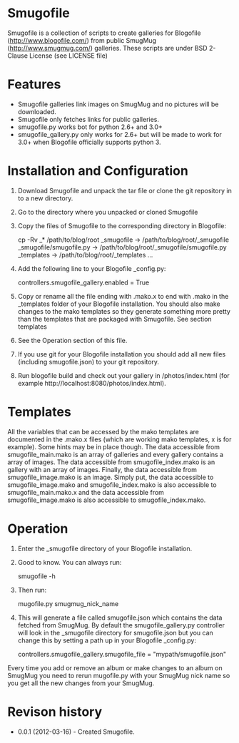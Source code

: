 # Smugofile #

Smugofile is a collection of scripts to create galleries for Blogofile 
(http://www.blogofile.com/) from public SmugMug (http://www.smugmug.com/) 
galleries. These scripts are under  BSD 2-Clause License (see LICENSE file)

# Features #

* Smugofile galleries link images on SmugMug and no pictures will be 
  downloaded.
* Smugofile only fetches links for public galleries.
* smugofile.py works bot for python 2.6+ and 3.0+
* smugofile_gallery.py only works for 2.6+ but will be made to work for 3.0+ 
  when Blogofile officially supports python 3.

# Installation and Configuration #

1. Download Smugofile and unpack the tar file or clone the git repository in to 
   a new directory.
2. Go to the directory where you unpacked or cloned Smugofile
3. Copy the files of Smugofile to the corresponding directory in Blogofile:

    cp -Rv _* /path/to/blog/root
    _smugofile -> /path/to/blog/root/_smugofile
    _smugofile/smugofile.py -> /path/to/blog/root/_smugofile/smugofile.py
    _templates -> /path/to/blog/root/_templates
    ...

4. Add the following line to your Blogofile _config.py:

    controllers.smugofile_gallery.enabled = True

5. Copy or rename all the file ending with .mako.x to end with .mako in the 
   _templates folder of your Blogofile installation. You should also make 
   changes to the mako templates so they generate something more pretty than the
   templates that are packaged with Smugofile. See section templates
6. See the Operation section of this file. 
7. If you use git for your Blogofile installation you should add all new files
   (including smugofile.json) to your git repository.
8. Run blogofile build and check out your gallery in /photos/index.html 
   (for example http://localhost:8080/photos/index.html).

# Templates #

All the variables that can be accessed by the mako templates are documented in 
the .mako.x files (which are working mako templates, x is for example). Some 
hints may be in place though. The data accessible from smugofile_main.mako is 
an array of galleries and every gallery contains a array of images. The data 
accessible from smugofile_index.mako is an gallery with an array of images. 
Finally, the data accessible from smugofile_image.mako is an image. Simply put, 
the data accessible to smugofile_image.mako and smugofile_index.mako is also 
accessible to smugofile_main.mako.x and the data accessible from 
smugofile_image.mako is also accessible to smugofile_index.mako.


# Operation #

1. Enter the _smugofile directory of your Blogofile installation.
2. Good to know. You can always run: 

    smugofile -h

3. Then run:

    mugofile.py smugmug_nick_name

4. This will generate a file called smugofile.json which contains the data 
   fetched from SmugMug. By default the smugofile_gallery.py controller will 
   look in the _smugofile directory for smugofile.json but you can change this 
   by setting a path up in your Blogofile _config.py:

    controllers.smugofile_gallery.smugofile_file = "mypath/smugofile.json"

Every time you add or remove an album or make changes to an album on SmugMug you
need to rerun mugofile.py with your SmugMug nick name so you get all the new 
changes from your SmugMug. 

# Revison history #

* 0.0.1 (2012-03-16) - Created Smugofile.

